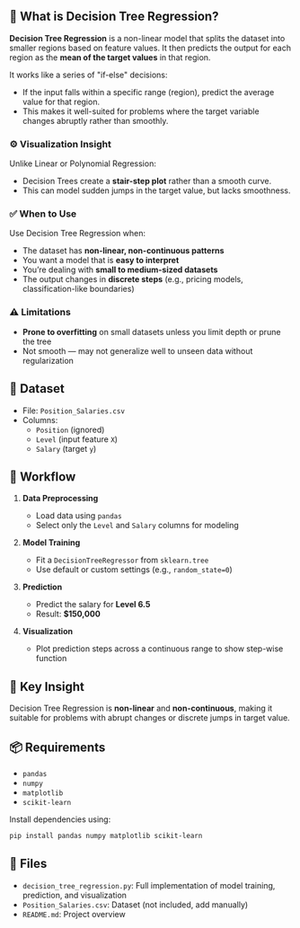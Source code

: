 ## 📘 What is Decision Tree Regression?

**Decision Tree Regression** is a non-linear model that splits the dataset into smaller regions based on feature values. It then predicts the output for each region as the **mean of the target values** in that region.

It works like a series of "if-else" decisions:
- If the input falls within a specific range (region), predict the average value for that region.
- This makes it well-suited for problems where the target variable changes abruptly rather than smoothly.


### ⚙️ Visualization Insight

Unlike Linear or Polynomial Regression:
- Decision Trees create a **stair-step plot** rather than a smooth curve.
- This can model sudden jumps in the target value, but lacks smoothness.

### ✅ When to Use

Use Decision Tree Regression when:
- The dataset has **non-linear, non-continuous patterns**
- You want a model that is **easy to interpret**
- You’re dealing with **small to medium-sized datasets**
- The output changes in **discrete steps** (e.g., pricing models, classification-like boundaries)

### ⚠️ Limitations

- **Prone to overfitting** on small datasets unless you limit depth or prune the tree
- Not smooth — may not generalize well to unseen data without regularization


## 📂 Dataset

- File: `Position_Salaries.csv`
- Columns:
  - `Position` (ignored)
  - `Level` (input feature `X`)
  - `Salary` (target `y`)

## 🧠 Workflow

1. **Data Preprocessing**
   - Load data using `pandas`
   - Select only the `Level` and `Salary` columns for modeling

2. **Model Training**
   - Fit a `DecisionTreeRegressor` from `sklearn.tree`
   - Use default or custom settings (e.g., `random_state=0`)

3. **Prediction**
   - Predict the salary for **Level 6.5**
   - Result: **$150,000**

4. **Visualization**
   - Plot prediction steps across a continuous range to show step-wise function

## 📌 Key Insight

Decision Tree Regression is **non-linear** and **non-continuous**, making it suitable for problems with abrupt changes or discrete jumps in target value.

## 📦 Requirements

- `pandas`
- `numpy`
- `matplotlib`
- `scikit-learn`

Install dependencies using:
```bash
pip install pandas numpy matplotlib scikit-learn
```

## 📁 Files

- `decision_tree_regression.py`: Full implementation of model training, prediction, and visualization
- `Position_Salaries.csv`: Dataset (not included, add manually)
- `README.md`: Project overview
